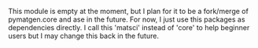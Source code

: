 This module is empty at the moment, but I plan for it to be a fork/merge of pymatgen.core and ase in the future. For now, I just use this packages as dependencies directly. I call this 'matsci' instead of 'core' to help beginner users but I may change this back in the future.